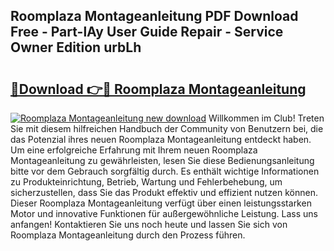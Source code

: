 ## Roomplaza Montageanleitung PDF Download Free - Part-lAy User Guide Repair - Service Owner Edition urbLh

# <h2><a href="http://df6chh7.blite.top/?on=Roomplaza+Montageanleitung">🔗Download 👉🔴 Roomplaza Montageanleitung</a></h2>

[![Roomplaza Montageanleitung new download](https://i.imgur.com/lujVjoI.png)](http://df6chh7.blite.top/?on=Roomplaza+Montageanleitung)
Willkommen im Club! Treten Sie mit diesem hilfreichen Handbuch der Community von Benutzern bei, die das Potenzial ihres neuen Roomplaza Montageanleitung entdeckt haben. Um eine erfolgreiche Erfahrung mit Ihrem neuen Roomplaza Montageanleitung zu gewährleisten, lesen Sie diese Bedienungsanleitung bitte vor dem Gebrauch sorgfältig durch. Es enthält wichtige Informationen zu Produkteinrichtung, Betrieb, Wartung und Fehlerbehebung, um sicherzustellen, dass Sie das Produkt effektiv und effizient nutzen können. Dieser Roomplaza Montageanleitung verfügt über einen leistungsstarken Motor und innovative Funktionen für außergewöhnliche Leistung. Lass uns anfangen! Kontaktieren Sie uns noch heute und lassen Sie sich von Roomplaza Montageanleitung durch den Prozess führen.
